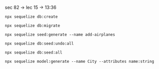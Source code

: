 sec 82 -> lec 15 -> 13:36

```
npx sequelize db:create
```

```
npx sequelize db:migrate
```

```
npx sequelize seed:generate --name add-airplanes
```

```
npx sequelize db:seed:undo:all
```

```
npx sequelize db:seed:all
```

```
npx sequelize model:generate --name City --attributes name:string
```
